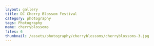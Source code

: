 ```yaml
---
layout: gallery
title: DC Cherry Blossom Festival
category: photography
tags: Photography
name: cherryblossoms
files: 6
thumbnail: /assets/photography/cherryblossoms/cherryblossoms-3.jpg
---
```

